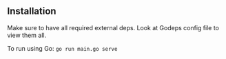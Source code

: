 ## Installation

Make sure to have all required external deps. Look at Godeps config file to view them all.

To run using Go: `go run main.go serve`
